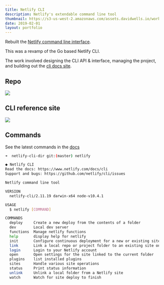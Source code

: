 ```yaml
---
title: Netlify CLI
description: Netlify's extendable command line tool
thumbnail: https://s3-us-west-2.amazonaws.com/assets.davidwells.io/work/netlify-cli-image.jpg
date: 2019-02-01
layout: portfolio
---
```


Rebuilt the [Netlify command line interface](https://github.com/netlify/cli/).

This was a revamp of the Go based Netlify CLI.

The work involved designing the CLI API & interface, managing the project, and building out the [cli docs site](https://cli.netlify.com/).

## Repo

<a href="https://github.com/netlify/cli/">
  <img src='https://s3-us-west-2.amazonaws.com/assets.davidwells.io/work/netlify-cli-repo.jpg' />
</a>

## CLI reference site

<a href="https://cli.netlify.com/">
  <img src="https://s3-us-west-2.amazonaws.com/assets.davidwells.io/work/netlify-cli-docs-site.jpg" />
</a>

## Commands

See the latest commands in the [docs](https://cli.netlify.com/)

```bash
➜  netlify-cli-dir git:(master) netlify

⬥ Netlify CLI
Read the docs: https://www.netlify.com/docs/cli
Support and bugs: https://github.com/netlify/cli/issues

Netlify command line tool

VERSION
  netlify-cli/2.11.19 darwin-x64 node-v10.4.1

USAGE
  $ netlify [COMMAND]

COMMANDS
  deploy     Create a new deploy from the contents of a folder
  dev        Local dev server
  functions  Manage netlify functions
  help       display help for netlify
  init       Configure continuous deployment for a new or existing site
  link       Link a local repo or project folder to an existing site on Netlify
  login      Login to your Netlify account
  open       Open settings for the site linked to the current folder
  plugins    list installed plugins
  sites      Handle various site operations
  status     Print status information
  unlink     Unlink a local folder from a Netlify site
  watch      Watch for site deploy to finish
```
